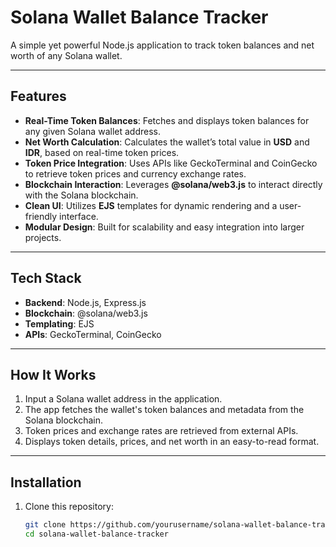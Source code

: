 # Solana Wallet Balance Tracker  

A simple yet powerful Node.js application to track token balances and net worth of any Solana wallet.  

---

## Features  
- **Real-Time Token Balances**: Fetches and displays token balances for any given Solana wallet address.  
- **Net Worth Calculation**: Calculates the wallet’s total value in **USD** and **IDR**, based on real-time token prices.  
- **Token Price Integration**: Uses APIs like GeckoTerminal and CoinGecko to retrieve token prices and currency exchange rates.  
- **Blockchain Interaction**: Leverages **@solana/web3.js** to interact directly with the Solana blockchain.  
- **Clean UI**: Utilizes **EJS** templates for dynamic rendering and a user-friendly interface.  
- **Modular Design**: Built for scalability and easy integration into larger projects.  

---

## Tech Stack  
- **Backend**: Node.js, Express.js  
- **Blockchain**: @solana/web3.js  
- **Templating**: EJS  
- **APIs**: GeckoTerminal, CoinGecko  

---

## How It Works  
1. Input a Solana wallet address in the application.  
2. The app fetches the wallet's token balances and metadata from the Solana blockchain.  
3. Token prices and exchange rates are retrieved from external APIs.  
4. Displays token details, prices, and net worth in an easy-to-read format.  

---

## Installation  
1. Clone this repository:  
   ```bash
   git clone https://github.com/yourusername/solana-wallet-balance-tracker.git
   cd solana-wallet-balance-tracker
